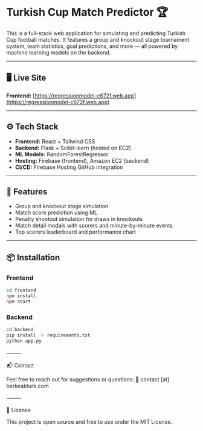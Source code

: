 # Turkish Cup Match Predictor 🏆

This is a full-stack web application for simulating and predicting Turkish Cup football matches. It features a group and knockout stage tournament system, team statistics, goal predictions, and more — all powered by machine learning models on the backend.

---

## 🖥 Live Site

**Frontend:** [https://regressionmodel-c672f.web.app](https://regressionmodel-c672f.web.app)

---

## ⚙️ Tech Stack

- **Frontend:** React + Tailwind CSS
- **Backend:** Flask + Scikit-learn (hosted on EC2)
- **ML Models:** RandomForestRegressor
- **Hosting:** Firebase (frontend), Amazon EC2 (backend)
- **CI/CD:** Firebase Hosting GitHub integration

---

## 🚀 Features

- Group and knockout stage simulation
- Match score prediction using ML
- Penalty shootout simulation for draws in knockouts
- Match detail modals with scorers and minute-by-minute events
- Top scorers leaderboard and performance chart

---

## 📦 Installation

### Frontend

```bash
cd frontend
npm install
npm start
```

### Backend

```bash
cd backend
pip install -r requirements.txt
python app.py
```

⸻

📬 Contact

Feel free to reach out for suggestions or questions:
📧 contact [at] berkeakturk.com

⸻

📄 License

This project is open source and free to use under the MIT License.


